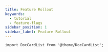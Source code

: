 ```yaml
---
title: Feature Rollout
keywords:
  - tutorial
  - feature-flags
sidebar_position: 1
sidebar_label: Feature Rollout
---
```


```mdx-code-block
import DocCardList from '@theme/DocCardList';
```

<DocCardList />
